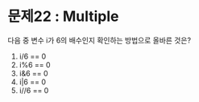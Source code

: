 
# 문제22 : Multiple

다음 중 변수 i가 6의 배수인지 확인하는 방법으로 올바른 것은?

1) i/6 == 0
2) i%6 == 0
3) i&6 == 0
4) i|6 == 0
5) i//6 == 0